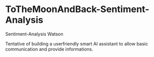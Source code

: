 # ToTheMoonAndBack-Sentiment-Analysis
Sentiment-Analysis Watson

Tentative of building a userfriendly smart AI assistant to allow basic communication and provide informations.
